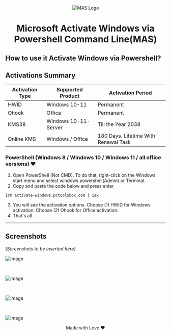 <p align="center"><img src="https://massgrave.dev/img/logo_small.png" alt="MAS Logo"></p>

<h1 align="center">Microsoft Activate Windows via Powershell Command Line(MAS)</h1>

  
## How to use it Activate Windows via Powershell?

## Activations Summary
| Activation Type | Supported Product | Activation Period |
| --- | --- | --- |
| HWID | Windows 10-11 | Permanent |
| Ohook | Office | Permanent |
| KMS38 | Windows 10-11-Server | Till the Year 2038 |
| Online KMS | Windows / Office | 180 Days. Lifetime With Renewal Task |

### PowerShell (Windows 8 / Windows 10 / Windows 11 / all office versions) ❤️

1.   Open PowerShell (Not CMD). To do that, right-click on the Windows start menu and select windows powershell(Admin) or Terminal.
2.   Copy and paste the code below and press enter  
```
irm activate-windows.pctoolsbox.com | iex
```
3.   You will see the activation options. Choose (1) HWID for Windows activation. Choose (2) Ohook for Office activation.
4.   That's all.

---

## Screenshots
*(Screenshots to be inserted here)*

![image](https://github.com/kamrullab/MAS/assets/128359757/0d1bfe80-8338-4ef0-b110-2d7b69576014)

<br>

![image](https://github.com/kamrullab/MAS/assets/128359757/f5aad884-a250-4502-847e-aca96eb3f229)

<br>

![image](https://github.com/kamrullab/MAS/assets/128359757/2a494b71-3bf2-40a3-a2ce-677a1770cea6)

<br>

![image](https://github.com/kamrullab/MAS/assets/128359757/bc4a3437-0468-4c4a-82fc-a89bf0fbe890)


<p align="center">Made with Love ❤️</p>
